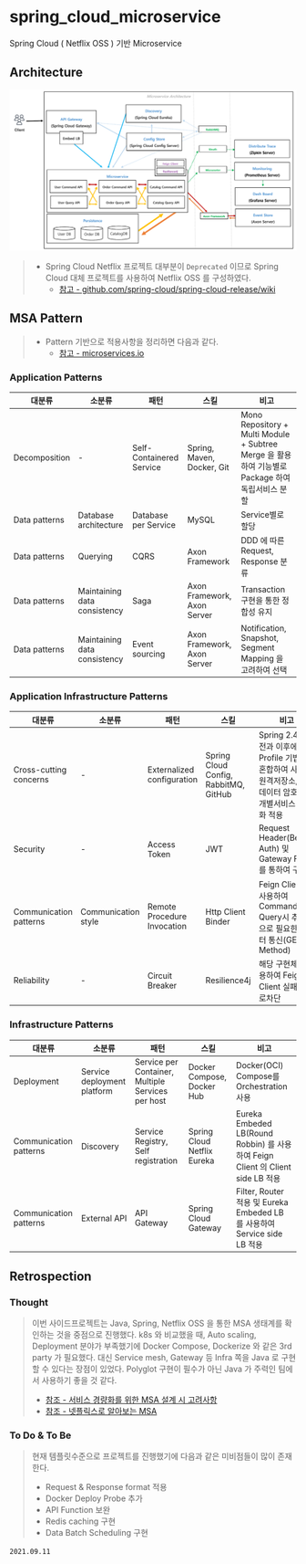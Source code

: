 # spring_cloud_microservice
Spring Cloud ( Netflix OSS ) 기반 Microservice


## Architecture

![MSA](resource/images/architecutre.png)

> - Spring Cloud Netflix 프로젝트 대부분이 `Deprecated` 이므로 Spring Cloud 대체 프로젝트를 사용하여 Netflix OSS 를 구성하였다.
>   - [참고 - github.com/spring-cloud/spring-cloud-release/wiki](https://github.com/spring-cloud/spring-cloud-release/wiki/Spring-Cloud-2020.0-Release-Notes#breaking-changes)

## MSA Pattern

> - Pattern 기반으로 적용사항을 정리하면 다음과 같다.
>   - [참고 - microservices.io](https://microservices.io/patterns/index.html)

### Application Patterns

|대분류|소분류|패턴|스킬|비고|
|-|-|-|-|-|
|Decomposition|-|Self-Containered Service|Spring, Maven, Docker, Git|Mono Repository + Multi Module + Subtree Merge 을 활용하여 기능별로 Package 하여 독립서비스 분할|
|Data patterns|Database architecture|Database per Service|MySQL|Service별로 할당|
|Data patterns|Querying|CQRS|Axon Framework|DDD 에 따른 Request, Response 분류|
|Data patterns|Maintaining data consistency|Saga|Axon Framework, Axon Server|Transaction 구현을 통한 정합성 유지|
|Data patterns|Maintaining data consistency|Event sourcing|Axon Framework, Axon Server|Notification, Snapshot, Segment Mapping 을 고려하여 선택|

### Application Infrastructure Patterns

|대분류|소분류|패턴|스킬|비고|
|-|-|-|-|-|
|Cross-cutting concerns|-|Externalized configuration|Spring Cloud Config, RabbitMQ, GitHub|Spring 2.4 이전과 이후에 Profile 기법을 혼합하여 사용, 원격저장소, 중요데이터 암호화 및 개별서비스 복호화 적용|
|Security|-|Access Token|JWT|Request Header(Bearer Auth) 및 Gateway Filter 를 통하여 구현|
|Communication patterns|Communication style|Remote Procedure Invocation|Http Client Binder|Feign Client 를 사용하여 Command, Query시 추가적으로 필요한 데이터 통신(GET Method)|
|Reliability|-|Circuit Breaker|Resilience4j|해당 구현체를 사용하여 Feign Client 실패시 회로차단|

### Infrastructure Patterns

|대분류|소분류|패턴|스킬|비고|
|-|-|-|-|-|
|Deployment|Service deployment platform|Service per Container, Multiple Services per host|Docker Compose, Docker Hub|Docker(OCI) Compose를 Orchestration 사용|
|Communication patterns|Discovery|Service Registry, Self registration|Spring Cloud Netflix Eureka|Eureka Embeded LB(Round Robbin) 를 사용하여 Feign Client 의 Client side LB 적용|
|Communication patterns|External API|API Gateway|Spring Cloud Gateway|Filter, Router 적용 및 Eureka Embeded LB 를 사용하여 Service side LB 적용|

## Retrospection

### Thought

> 이번 사이드프로젝트는 Java, Spring, Netflix OSS 을 통한 MSA 생태계를 확인하는 것을 중점으로 진행했다. k8s 와 비교했을 때, Auto scaling, Deployment 분야가 부족했기에 Docker Compose, Dockerize 와 같은 3rd party 가 필요했다. 대신 Service mesh, Gateway 등 Infra 쪽을 Java 로 구현할 수 있다는 장점이 있었다. Polyglot 구현이 필수가 아닌 Java 가 주력인 팀에서 사용하기 좋을 것 같다.
> - [참조 - 서비스 경량화를 위한 MSA 설계 시 고려사항](https://www.samsungsds.com/kr/insights/1239180_4627.html)
> - [참조 - 넷플릭스로 알아보는 MSA](https://www.samsungsds.com/kr/insights/msa_and_netflix.html)

### To Do & To Be

> 현재 템플릿수준으로 프로젝트를 진행했기에 다음과 같은 미비점들이 많이 존재한다.  
>  
> - Request & Response format 적용
> - Docker Deploy Probe 추가
> - API Function 보완
> - Redis caching 구현
> - Data Batch Scheduling 구현

`2021.09.11`
